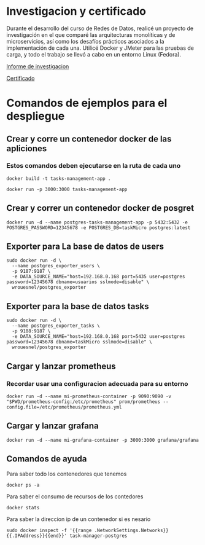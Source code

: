 # Investigacion y certificado

Durante el desarrollo del curso de Redes de Datos, realicé un proyecto de investigación
en el que comparé las arquitecturas monolíticas y de microservicios, así como los
desafíos prácticos asociados a la implementación de cada una. Utilicé Docker y JMeter
para las pruebas de carga, y todo el trabajo se llevó a cabo en un entorno Linux (Fedora).

[Informe de investigacion](Investigacion.pdf)

[Certificado](certificado.pdf)


# Comandos de ejemplos para el despliegue 

## Crear y corre un contenedor docker de las apliciones

### Estos comandos deben ejecutarse en la ruta de cada uno
```console
docker build -t tasks-management-app .

docker run -p 3000:3000 tasks-management-app
```

## Crear y correr un contenedor docker de posgret

```console
docker run -d --name postgres-tasks-management-app -p 5432:5432 -e POSTGRES_PASSWORD=12345678 -e POSTGRES_DB=taskMicro postgres:latest
```


## Exporter para La base de datos de users

```console
sudo docker run -d \
  --name postgres_exporter_users \
  -p 9187:9187 \
  -e DATA_SOURCE_NAME="host=192.168.0.168 port=5435 user=postgres password=12345678 dbname=usuarios sslmode=disable" \
  wrouesnel/postgres_exporter
```



## Exporter para la base de datos tasks

```console
sudo docker run -d \
  --name postgres_exporter_tasks \
  -p 9188:9187 \
  -e DATA_SOURCE_NAME="host=192.168.0.168 port=5432 user=postgres password=12345678 dbname=taskMicro sslmode=disable" \
  wrouesnel/postgres_exporter
```

## Cargar y lanzar prometheus

### Recordar usar una configuracion adecuada para su entorno
```console
docker run -d --name mi-prometheus-container -p 9090:9090 -v "$PWD/prometheus-config:/etc/prometheus" prom/prometheus --config.file=/etc/prometheus/prometheus.yml
```

## Cargar y lanzar grafana

```console
docker run -d --name mi-grafana-container -p 3000:3000 grafana/grafana
```


## Comandos de ayuda

Para saber  todo los contenedores que tenemos

```console
docker ps -a
```

Para saber el consumo de recursos de los contedores

```console
docker stats 
```

Para saber la direccion ip de un contenedor si es nesario


```console
sudo docker inspect -f '{{range .NetworkSettings.Networks}}{{.IPAddress}}{{end}}' task-manager-postgres
```
